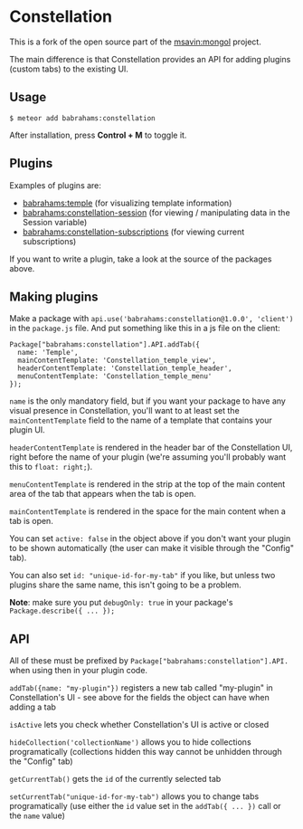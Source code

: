 Constellation
=============

This is a fork of the open source part of the [msavin:mongol](https://github.com/msavin/Mongol) project.

The main difference is that Constellation provides an API for adding plugins (custom tabs) to the existing UI.

Usage
-----

	$ meteor add babrahams:constellation

After installation, press <strong>Control + M</strong> to toggle it.

Plugins
-------

Examples of plugins are:

- [babrahams:temple](https://github.com/JackAdams/temple) (for visualizing template information)
- [babrahams:constellation-session](https://github.com/JackAdams/constellation-session) (for viewing / manipulating data in the Session variable)
- [babrahams:constellation-subscriptions](https://github.com/JackAdams/constellation-subscriptions) (for viewing current subscriptions)

If you want to write a plugin, take a look at the source of the packages above.

Making plugins
--------------

Make a package with `api.use('babrahams:constellation@1.0.0', 'client')` in the `package.js` file. And put something like this in a js file on the client:

```
Package["babrahams:constellation"].API.addTab({
  name: 'Temple',
  mainContentTemplate: 'Constellation_temple_view',
  headerContentTemplate: 'Constellation_temple_header',
  menuContentTemplate: 'Constellation_temple_menu'
});
```

`name` is the only mandatory field, but if you want your package to have any visual presence in Constellation, you'll want to at least set the `mainContentTemplate` field to the name of a template that contains your plugin UI.

`headerContentTemplate` is rendered in the header bar of the Constellation UI, right before the name of your plugin (we're assuming you'll probably want this to `float: right;`).

`menuContentTemplate` is rendered in the strip at the top of the main content area of the tab that appears when the tab is open.

`mainContentTemplate` is rendered in the space for the main content when a tab is open.

You can set `active: false` in the object above if you don't want your plugin to be shown automatically (the user can make it visible through the "Config" tab).

You can also set `id: "unique-id-for-my-tab"` if you like, but unless two plugins share the same name, this isn't going to be a problem.

__Note__: make sure you put `debugOnly: true` in your package's `Package.describe({ ... });`

API
---

All of these must be prefixed by `Package["babrahams:constellation"].API.` when using then in your plugin code.

`addTab({name: "my-plugin"})` registers a new tab called "my-plugin" in Constellation's UI - see above for the fields the object can have when adding a tab

`isActive` lets you check whether Constellation's UI is active or closed

`hideCollection('collectionName')` allows you to hide collections programatically (collections hidden this way cannot be unhidden through the "Config" tab)

`getCurrentTab()` gets the `id` of the currently selected tab

`setCurrentTab("unique-id-for-my-tab")` allows you to change tabs programatically (use either the `id` value set in the `addTab({ ... })` call or the `name` value)